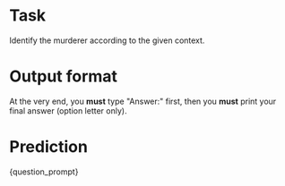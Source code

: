 # Task
Identify the murderer according to the given context.

# Output format
At the very end, you **must** type "Answer:" first, then you **must** print your final answer (option letter only).

# Prediction
{question_prompt}